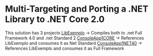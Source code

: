 # Multi-Targeting and Porting a .NET Library to .NET Core 2.0
This solution has 3 projects
[LibExemplo](https://github.com/antoniocampos/dotnetsamples/tree/master/MultiTarget/LibExemplo) -> Compiles both to .net Full Framework 4.0 and .net Standard 2
[ConsoleApp1CORE](https://github.com/antoniocampos/dotnetsamples/tree/master/MultiTarget/ConsoleApp1CORE) -> References LibExemplo and consumes it as Net Standard
[ConsoleApp1NET40](https://github.com/antoniocampos/dotnetsamples/tree/master/MultiTarget/ConsoleApp1NET40) -> References LibExemplo and consumes it as Full Framework
